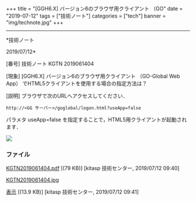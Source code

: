 ﻿+++
title = "[GGH6.X] バージョン6のブラウザ用クライアント （GO"
date = "2019-07-12"
tags = ["技術ノート"]
categories = ["tech"]
banner = "img/technote.jpg"
+++

-----------------------------------------------------------------------------------------------------------------------------

*技術ノート

2019/07/12*


[番号]
技術ノート KGTN 2019061404

[現象]
[GGH6.X] バージョン6のブラウザ用クライアント （GO-Global Web App）
でHTML5クライアントを使用する場合の指定方法は？

[説明]
ブラウザで次のURLへアクセスしてください．

    http://<GG サーバー>/goglobal/logon.html?useApp=false

パラメタ useApp=false
を指定することで，HTML5用クライアントが起動されます．

![](http://techreport.kitasp.net/attachments/download/4292/KGTN2019061404.jpg)


### ファイル

 
 


[KGTN2019061404.pdf](http://techreport.kitasp.net/attachments/download/4291/KGTN2019061404.pdf)
 [(79 KB)] [kitasp 技術センター, 2019/07/12
09:40]

[KGTN2019061404.jpg](http://techreport.kitasp.net/attachments/download/4292/KGTN2019061404.jpg)

[表示](http://techreport.kitasp.net/attachments/4292/KGTN2019061404.jpg "表示")
 [(13.9 KB)] [kitasp 技術センター, 2019/07/12
09:41]


 


 

